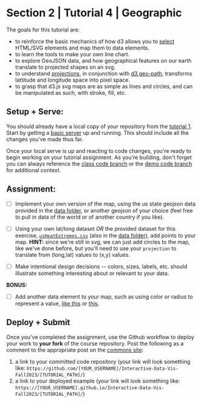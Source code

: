# Section 2 | Tutorial 4 | Geographic

The goals for this tutorial are:

- to reinforce the basic mechanics of how d3 allows you to [select](https://github.com/d3/d3-selection) HTML/SVG elements and map them to data elements.
- to learn the tools to make your own line chart.
- to explore GeoJSON data, and how geographical features on our earth translate to projected shapes on an svg.
- to understand [projections](https://github.com/d3/d3-geo#projections), in conjunction with [d3.geo-path](https://github.com/d3/d3-geo#geoPath), transforms lattitude and longitude space into pixel space.
- to grasp that d3.js svg maps are as simple as lines and circles, and can be manipulated as such, with stroke, fill, etc.

## Setup + Serve:

You should already have a local copy of your repository from the [tutorial 1](../1_1_getting_started/README.md). Start by getting a [basic server](../1_1_getting_started/3_BASIC_SERVER.md) up and running. This should include all the changes you've made thus far.

Once your local serve is up and reacting to code changes, you're ready to begin working on your tutorial assignment.
As you're building, don't forget you can always reference the [class code branch](https://github.com/InteractiveDataVis/Interactive-Data-Vis-Fall2023/tree/class/) or the [demo code branch](https://github.com/InteractiveDataVis/Interactive-Data-Vis-Fall2023/tree/demo/) for additional context.

## Assignment:

- [ ] Implement your own version of the map, using the us state geojson data provided in the [data folder](../data/), or another geojson of your choice (feel free to pull in data of the world or of another country if you like).

- [ ] Using your own lat/long dataset _OR_ the provided dataset for this exercise, [`usHeatExtremes.csv`](../data/usHeatExtremes.csv) (also in the [data folder](../data/)), add points to your map. **HINT:** since we're still in svg, we can just add circles to the map, like we've done before, but you'll need to use your `projection` to translate from (long,lat) values to (x,y) values.

- [ ] Make intentional design decisions -- colors, sizes, labels, etc. should illustrate something interesting about or relevant to your data.

**BONUS:**

- [ ] Add another data element to your map, such as using color or radius to represent a value, [like this](https://observablehq.com/@d3/bubble-map) or [this](https://observablehq.com/@d3/non-contiguous-cartogram?collection=@d3/d3-geo).

## Deploy + Submit

Once you've completed the assignment, use the Github workflow to deploy your work to **your fork** of the course repository. Post the following as a comment to the appropriate post on the [commons site](https://data73200Fall2023.commons.gc.cuny.edu/):
1. a link to your committed code repository (your link will look something like: `https://github.com/[YOUR_USERNAME]/Interactive-Data-Vis-Fall2023/[TUTORIAL_PATH]/`)
2. a link to your deployed example (your link will look something like: `https://[YOUR_USERNAME].github.io/Interactive-Data-Vis-Fall2023/[TUTORIAL_PATH]/`)

